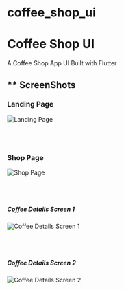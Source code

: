 # coffee_shop_ui

<h1> Coffee Shop UI </h1>

A Coffee Shop App UI Built with Flutter

<h2> ** ScreenShots </h2>

<h3> Landing Page </h3>

![Landing Page](/screenshots/landing_page.png)

<br>
<br>

<h3> Shop Page </h3>

![Shop Page](/screenshots/shop_page.png)

<br>
<br>

<h5> Coffee Details Screen 1 </h5>

![Coffee Details Screen 1](/screenshots/coffee_details_page_1.png)

<br>
<br>

<h5> Coffee Details Screen 2 </h5>

![Coffee Details Screen 2](/screenshots/coffee_details_page_2.png)
